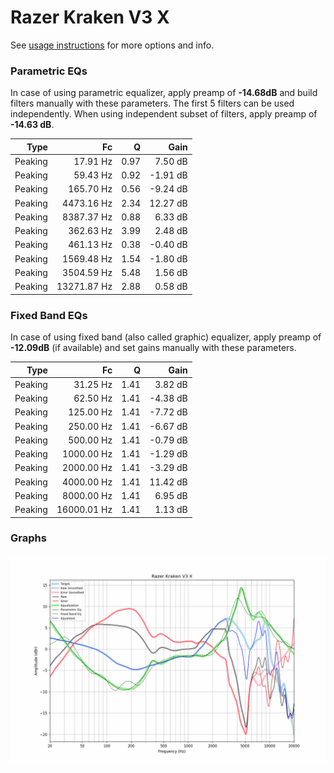 # Razer Kraken V3 X
See [usage instructions](https://github.com/jaakkopasanen/AutoEq#usage) for more options and info.

### Parametric EQs
In case of using parametric equalizer, apply preamp of **-14.68dB** and build filters manually
with these parameters. The first 5 filters can be used independently.
When using independent subset of filters, apply preamp of **-14.63 dB**.

| Type    | Fc          |    Q | Gain     |
|--------:|------------:|-----:|---------:|
| Peaking | 17.91 Hz    | 0.97 | 7.50 dB  |
| Peaking | 59.43 Hz    | 0.92 | -1.91 dB |
| Peaking | 165.70 Hz   | 0.56 | -9.24 dB |
| Peaking | 4473.16 Hz  | 2.34 | 12.27 dB |
| Peaking | 8387.37 Hz  | 0.88 | 6.33 dB  |
| Peaking | 362.63 Hz   | 3.99 | 2.48 dB  |
| Peaking | 461.13 Hz   | 0.38 | -0.40 dB |
| Peaking | 1569.48 Hz  | 1.54 | -1.80 dB |
| Peaking | 3504.59 Hz  | 5.48 | 1.56 dB  |
| Peaking | 13271.87 Hz | 2.88 | 0.58 dB  |

### Fixed Band EQs
In case of using fixed band (also called graphic) equalizer, apply preamp of **-12.09dB**
(if available) and set gains manually with these parameters.

| Type    | Fc          |    Q | Gain     |
|--------:|------------:|-----:|---------:|
| Peaking | 31.25 Hz    | 1.41 | 3.82 dB  |
| Peaking | 62.50 Hz    | 1.41 | -4.38 dB |
| Peaking | 125.00 Hz   | 1.41 | -7.72 dB |
| Peaking | 250.00 Hz   | 1.41 | -6.67 dB |
| Peaking | 500.00 Hz   | 1.41 | -0.79 dB |
| Peaking | 1000.00 Hz  | 1.41 | -1.29 dB |
| Peaking | 2000.00 Hz  | 1.41 | -3.29 dB |
| Peaking | 4000.00 Hz  | 1.41 | 11.42 dB |
| Peaking | 8000.00 Hz  | 1.41 | 6.95 dB  |
| Peaking | 16000.01 Hz | 1.41 | 1.13 dB  |

### Graphs
![](./Razer%20Kraken%20V3%20X.png)